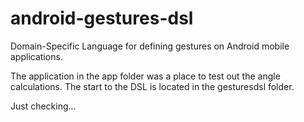 # android-gestures-dsl
Domain-Specific Language for defining gestures on Android mobile applications.

The application in the app folder was a place to test out the angle calculations.
The start to the DSL is located in the gesturesdsl folder.

Just checking...